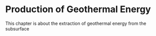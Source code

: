 # Production of Geothermal Energy

This chapter is about the extraction of geothermal energy from the subsurface

